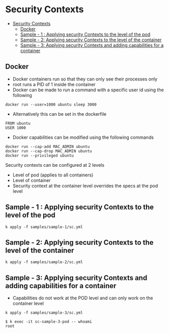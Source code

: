 # Security Contexts

<!-- TOC -->
* [Security Contexts](#security-contexts)
  * [Docker](#docker)
  * [Sample - 1 : Applying security Contexts to the level of the pod](#sample---1--applying-security-contexts-to-the-level-of-the-pod)
  * [Sample - 2: Applying security Contexts to the level of the container](#sample---2-applying-security-contexts-to-the-level-of-the-container)
  * [Sample - 3: Applying security Contexts and adding capabilities for a container](#sample---3-applying-security-contexts-and-adding-capabilities-for-a-container)
<!-- TOC -->

## Docker
* Docker containers run so that they can only see their processes only
* root runs a PID of 1 inside the container
* Docker can be made to run a command with a specific user id using the following

```shell
docker run --user=1000 ubuntu sleep 3000
```

* Alternatively this can be set in the dockerfile

```
FROM ubuntu
USER 1000
```

* Docker capabilities can be modified using the following commands

```shell
docker run --cap-add MAC_ADMIN ubuntu
docker run --cap-drop MAC_ADMIN ubuntu
docker run --privileged ubuntu
```

Security contexts can be configured at 2 levels

* Level of pod (applies to all containers)
* Level of container
* Security context at the container level overrides the specs at the pod level

## Sample - 1 : Applying security Contexts to the level of the pod
```shell
k apply -f samples/sample-1/sc.yml
```

## Sample - 2: Applying security Contexts to the level of the container
```shell
k apply -f samples/sample-2/sc.yml
```

## Sample - 3: Applying security Contexts and adding capabilities for a container
* Capabilities do not work at the POD level and can only work on the container level
```shell
k apply -f samples/sample-3/sc.yml

$ k exec -it sc-sample-3-pod -- whoami
root
```

